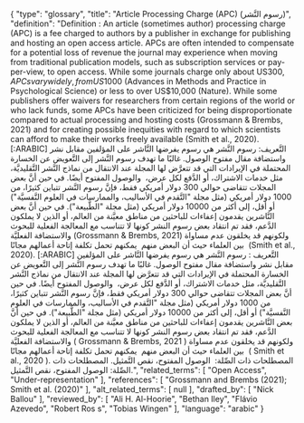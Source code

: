 {
    "type": "glossary",
    "title": "Article Processing Charge (APC) (رسوم النَّشر)",
    "definition": "Definition : An article (sometimes author) processing charge (APC) is a fee charged to authors by a publisher in exchange for publishing and hosting an open access article. APCs are often intended to compensate for a potential loss of revenue the journal may experience when moving from traditional publication models, such as subscription services or pay-per-view, to open access.  While some journals charge only about US$300, APCs vary widely, from US$1000 (Advances in Methods and Practice in Psychological Science) or less to over US$10,000 (Nature). While some publishers offer waivers for researchers from certain regions of the world or who lack funds, some APCs have been criticized for being disproportionate compared to actual processing and hosting costs (Grossmann & Brembs, 2021) and for creating possible inequities with regard to which scientists can afford to make their works freely available (Smith et al., 2020). [:ARABIC] التَّعريف: رسوم النَّشر هي رسوم يفرضها النَّاشر على المؤلفين مقابل نشر واستضافة مقال مفتوح الوصول. غالبًا ما تهدف رسوم النَّشر إلى التَّعويض عن الخسارة المحتملة في الإيرادات التي قد تتعرَّض لها المجلة عند الانتقال من نماذج النَّشر التَّقليديَّة، مثل خدمات الاشتراك، أو الدَّفع لكل عرض،  والوصول المفتوح أيضًا. في حين أنَّ بعض المجلات تتقاضى حوالي 300 دولار أمريكي فقط، فإنَّ رسوم النَّشر تتباين كثيرًا، من 1000 دولار أمريكي (مثل مجلة \"التَّقدم في الأساليب، والممارسات في العلوم النَّفسيَّة\") أو أقل، إلى أكثر من 10000 دولار أمريكي (مثل مجلة \"الطَّبيعة\"). في حين أنَّ بعض النَّاشرين يقدمون إعفاءات للباحثين من مناطق معيَّنة من العالم، أو الذين لا يملكون الدَّعم، فقد تم انتقاد بعض رسوم النشر كونها لا تتناسب مع المعالجة الفعلية للبحوث والاستضافة الفعليَّة (Grossmann & Brembs, 2021) ولكونهم قد يخلقون عدم مساواة  بين العلماء حيث أن البعض منهم  يمكنهم تحمل تكلفة إتاحة أعمالهم مجانًا (Smith et al., 2020). [:ARABIC] التَّعريف : رسوم النَّشر هي رسوم يفرضها النَّاشر على المؤلفين مقابل نشر واستضافة مقال مفتوح الوصول. غالبًا ما تهدف رسوم النَّشر إلى التَّعويض عن الخسارة المحتملة في الإيرادات التي قد تتعرَّض لها المجلة عند الانتقال من نماذج النَّشر التَّقليديَّة، مثل خدمات الاشتراك، أو الدَّفع لكل عرض،  والوصول المفتوح أيضًا. في حين أنَّ بعض المجلات تتقاضى حوالي 300 دولار أمريكي فقط، فإنَّ رسوم النَّشر تتباين كثيرًا، من 1000 دولار أمريكي (مثل مجلة \"التَّقدم في الأساليب، والممارسات في العلوم النَّفسيَّة\") أو أقل، إلى أكثر من 10000 دولار أمريكي (مثل مجلة \"الطَّبيعة\"). في حين أنَّ بعض النَّاشرين يقدمون إعفاءات للباحثين من مناطق معيَّنة من العالم، أو الذين لا يملكون الدَّعم، فقد تم انتقاد بعض رسوم النشر كونها لا تتناسب مع المعالجة الفعلية للبحوث والاستضافة الفعليَّة ( Grossmann & Brembs, 2021 ) ولكونهم قد يخلقون عدم مساواة  بين العلماء حيث أن البعض منهم  يمكنهم تحمل تكلفة إتاحة أعمالهم مجانًا ( Smith et al., 2020 ). المصطلحات ذات الصِّلة:  الوصول المفتوح، نقص التَّمثيل.  المصطلحات ذات الصِّلة: الوصول المفتوح، نقص التَّمثيل.",
    "related_terms": [
        "Open Access",
        "Under-representation"
    ],
    "references": [
        "Grossmann and Brembs (2021); Smith et al. (2020)"
    ],
    "alt_related_terms": [
        null
    ],
    "drafted_by": [
        "Nick Ballou"
    ],
    "reviewed_by": [
        "Ali H. Al-Hoorie",
        "Bethan Iley",
        "Flávio Azevedo",
        "Robert Ros s",
        "Tobias Wingen"
    ],
    "language": "arabic"
}